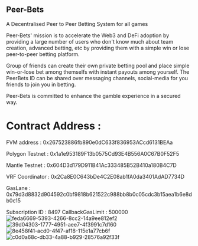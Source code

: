 ## Peer-Bets
A Decentralised Peer to Peer Betting System for all games 


Peer-Bets' mission is to accelerate the Web3 and DeFi adoption by providing a large number of users who don't know much about team creation, advanced betting, etc by providing them with a simple win or lose peer-to-peer betting platform.


Group of friends can create their own private betting pool and place simple win-or-lose bet among themselfs with instant payouts among yourself. The PeerBets ID can be shared over messaging channels, social-media for you friends to join you in betting.


Peer-Bets is committed to enhance the gamble experience in a secured way.

# Contract Address : 

FVM address : 0x267523886fb890e0dC633f836953ACcd6131BEAa 


Polygon Testnet : 0x1a1e953189F13b0575Cd93E4B556A0C67B0F52F5


Mantle Testnet : 0x604D3d179D911B41Ac333485B52B410a180B4C7D


VRF Coordinator : 0x2Ca8E0C643bDe4C2E08ab1fA0da3401AdAD7734D


GasLane : 0x79d3d8832d904592c0bf9818b621522c988bb8b0c05cdc3b15aea1b6e8db0c15

Subscription ID : 8497
CallbackGasLimit : 500000 
![feda6669-5393-4266-8cc2-14a9ee812ef2](https://user-images.githubusercontent.com/93195979/219963719-18567942-ee9b-4ad6-ad7e-34691a141b31.jpeg)
![39d04303-1777-4951-aee7-4f3991c7d160](https://user-images.githubusercontent.com/93195979/219963720-c9aee6ce-3b00-4eb1-9ca1-34cd72000b4d.jpeg)
![8e458f41-acd0-4f47-af18-115e1a77cb6f](https://user-images.githubusercontent.com/93195979/219963723-2cde4e61-87e5-4b20-80fb-98aea75e8e5f.jpeg)
![c0d0a68c-db33-4a88-b929-28576a92f33f](https://user-images.githubusercontent.com/93195979/219963724-41ec3725-4a6c-49b2-b9f0-4dd017903165.jpeg)
